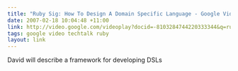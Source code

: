 ```yaml
---
title: "Ruby Sig: How To Design A Domain Specific Language - Google Video"
date: 2007-02-18 10:04:48 +11:00
link: http://video.google.com/videoplay?docid=-8103284744220333344&q=ruby
tags: google video techtalk ruby
layout: link
---
```

David will describe a framework for developing DSLs
